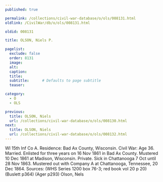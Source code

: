 ```yaml
---
published: true

permalink: /collections/civil-war-database/o/ols/008131.html
oldlink: /CivilWar/db/o/ols/008131.html

oldid: 008131

title: OLSON, Niels P.

pagelist:
  exclude: false
  order: 8131
  image: 
  alt:
  caption:
  title:
  subtitle:      # Defaults to page subtitle
  teaser:

category: 
  - O 
  - OLS

previous:
  title: OLSON, Niels
  url: /collections/civil-war-database/o/ols/008130.html  
next:
  title: OLSON, Niels
  url: /collections/civil-war-database/o/ols/008132.html   
---
```

WI 15th Inf Co A. Residence: Bad Ax County, Wisconsin. Civil War: Age 36. Married. Enlisted for three years on 16 Nov 1861 in Bad Ax County. Mustered 10 Dec 1861 at Madison, Wisconsin. Private. Sick in Chattanooga 7 Oct until 28 Nov 1863. Mustered out with Company A at Chattanooga, Tennessee, 20 Dec 1864. Sources: (WHS Series 1200 box 76-3; red book vol 20 p 20) (Buslett p364) (Ager p293) &#147;Olson, Nels&#148;
